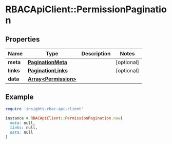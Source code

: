 # RBACApiClient::PermissionPagination

## Properties

| Name | Type | Description | Notes |
| ---- | ---- | ----------- | ----- |
| **meta** | [**PaginationMeta**](PaginationMeta.md) |  | [optional] |
| **links** | [**PaginationLinks**](PaginationLinks.md) |  | [optional] |
| **data** | [**Array&lt;Permission&gt;**](Permission.md) |  |  |

## Example

```ruby
require 'insights-rbac-api-client'

instance = RBACApiClient::PermissionPagination.new(
  meta: null,
  links: null,
  data: null
)
```

